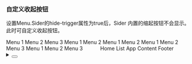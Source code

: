 ### 自定义收起按钮

设置<yc-tag>Menu.Sider</yc-tag>的<yc-tag>hide-trigger</yc-tag>属性为<yc-tag>true</yc-tag>后，<yc-tag>Sider</yc-tag> 内置的缩起按钮不会显示。此时可自定义收起按钮。

<div class="cell-demo vp-raw">
<yc-layout class="layout-demo">
<yc-layout-sider
      hide-trigger
      collapsible
      :collapsed="collapsed">
<div class="logo" />
<yc-menu
:defaultOpenKeys="['1']"
:defaultSelectedKeys="'0_3'"
:style="{ width: '100%' }"
@menuItemClick="onClickMenuItem">
<yc-menu-item
          path="0_1"
          disabled>
<IconHome />
Menu 1
</yc-menu-item>
<yc-menu-item path="0_2">
<IconCalendar />
Menu 2
</yc-menu-item>
<yc-menu-item path="0_3">
<IconCalendar />
Menu 3
</yc-menu-item>
<yc-sub-menu path="1">
<template #title>
<span><IconCalendar />Navigation 1</span>
</template>
<yc-menu-item path="1_1">Menu 1</yc-menu-item>
<yc-menu-item path="1_2">Menu 2</yc-menu-item>
<yc-sub-menu
            path="2"
            title="Navigation 2">
<yc-menu-item path="2_1">Menu 1</yc-menu-item>
<yc-menu-item path="2_2">Menu 2</yc-menu-item>
</yc-sub-menu>
<yc-sub-menu
            path="3"
            title="Navigation 3">
<yc-menu-item path="3_1">Menu 1</yc-menu-item>
<yc-menu-item path="3_2">Menu 2</yc-menu-item>
<yc-menu-item path="3_3">Menu 3</yc-menu-item>
</yc-sub-menu>
</yc-sub-menu>
<yc-sub-menu path="4">
<template #title>
<span><IconCalendar />Navigation 4</span>
</template>
<yc-menu-item path="4_1">Menu 1</yc-menu-item>
<yc-menu-item path="4_2">Menu 2</yc-menu-item>
<yc-menu-item path="4_3">Menu 3</yc-menu-item>
</yc-sub-menu>
</yc-menu>
</yc-layout-sider>
<yc-layout>
<yc-layout-header style="padding-left: 20px;">
<yc-button
shape="round"
@click="onCollapse">
<IconCaretRight v-if="collapsed" />
<IconCaretLeft v-else />
</yc-button>
</yc-layout-header>
<yc-layout style="padding: 0 24px;">
<yc-breadcrumb :style="{ margin: '16px 0' }">
<yc-breadcrumb-item>Home</yc-breadcrumb-item>
<yc-breadcrumb-item>List</yc-breadcrumb-item>
<yc-breadcrumb-item>App</yc-breadcrumb-item>
</yc-breadcrumb>
<yc-layout-content>Content</yc-layout-content>
<yc-layout-footer>Footer</yc-layout-footer>
</yc-layout>
</yc-layout>
</yc-layout>
</div>

<script setup>
import { defineComponent, ref } from 'vue';
import { Message } from 'yc-design-vue';
const collapsed = ref(false);
const onCollapse = () => {
  collapsed.value = !collapsed.value;
};
const onClickMenuItem = (key) => {
  Message.info({ content: `You select ${key}`, showIcon: true });
};
</script>

<style scoped>
.layout-demo {
  height: 500px;
  background: var(--color-fill-2);
  border: 1px solid var(--vp-color-border);
}
.layout-demo :deep(.yc-layout-sider) .logo {
  height: 32px;
  margin: 12px 8px;
  background: rgba(255, 255, 255, 0.2);
}
.layout-demo :deep(.yc-layout-sider-light) .logo {
  background: var(--color-fill-2);
}
.layout-demo :deep(.yc-layout-header) {
  height: 64px;
  line-height: 64px;
  background: var(--color-bg-3);
}
.layout-demo :deep(.yc-layout-footer) {
  height: 48px;
  color: var(--color-text-2);
  font-weight: 400;
  font-size: 14px;
  line-height: 48px;
}
.layout-demo :deep(.yc-layout-content) {
  color: var(--color-text-2);
  font-weight: 400;
  font-size: 14px;
  background: var(--color-bg-3);
}
.layout-demo :deep(.yc-layout-footer),
.layout-demo :deep(.yc-layout-content) {
  display: flex;
  flex-direction: column;
  justify-content: center;
  color: var(--color-white);
  font-size: 16px;
  font-stretch: condensed;
  text-align: center;
}
</style>

<details>
<summary>
 <button class="code-btn"  >
    <icon-code />
 </button>
</summary>

```vue
<template>
  <yc-layout class="layout-demo">
    <yc-layout-sider
      hide-trigger
      collapsible
      :collapsed="collapsed">
      <div class="logo" />
      <yc-menu
        :defaultOpenKeys="['1']"
        :defaultSelectedKeys="'0_3'"
        :style="{ width: '100%' }"
        @menuItemClick="onClickMenuItem">
        <yc-menu-item
          path="0_1"
          disabled>
          <IconHome />
          Menu 1
        </yc-menu-item>
        <yc-menu-item path="0_2">
          <IconCalendar />
          Menu 2
        </yc-menu-item>
        <yc-menu-item path="0_3">
          <IconCalendar />
          Menu 3
        </yc-menu-item>
        <yc-sub-menu path="1">
          <template #title>
            <span><IconCalendar />Navigation 1</span>
          </template>
          <yc-menu-item path="1_1">Menu 1</yc-menu-item>
          <yc-menu-item path="1_2">Menu 2</yc-menu-item>
          <yc-sub-menu
            path="2"
            title="Navigation 2">
            <yc-menu-item path="2_1">Menu 1</yc-menu-item>
            <yc-menu-item path="2_2">Menu 2</yc-menu-item>
          </yc-sub-menu>
          <yc-sub-menu
            path="3"
            title="Navigation 3">
            <yc-menu-item path="3_1">Menu 1</yc-menu-item>
            <yc-menu-item path="3_2">Menu 2</yc-menu-item>
            <yc-menu-item path="3_3">Menu 3</yc-menu-item>
          </yc-sub-menu>
        </yc-sub-menu>
        <yc-sub-menu path="4">
          <template #title>
            <span><IconCalendar />Navigation 4</span>
          </template>
          <yc-menu-item path="4_1">Menu 1</yc-menu-item>
          <yc-menu-item path="4_2">Menu 2</yc-menu-item>
          <yc-menu-item path="4_3">Menu 3</yc-menu-item>
        </yc-sub-menu>
      </yc-menu>
    </yc-layout-sider>
    <yc-layout>
      <yc-layout-header style="padding-left: 20px;">
        <yc-button
          shape="round"
          @click="onCollapse">
          <IconCaretRight v-if="collapsed" />
          <IconCaretLeft v-else />
        </yc-button>
      </yc-layout-header>
      <yc-layout style="padding: 0 24px;">
        <yc-breadcrumb :style="{ margin: '16px 0' }">
          <yc-breadcrumb-item>Home</yc-breadcrumb-item>
          <yc-breadcrumb-item>List</yc-breadcrumb-item>
          <yc-breadcrumb-item>App</yc-breadcrumb-item>
        </yc-breadcrumb>
        <yc-layout-content>Content</yc-layout-content>
        <yc-layout-footer>Footer</yc-layout-footer>
      </yc-layout>
    </yc-layout>
  </yc-layout>
</template>

<script setup>
import { defineComponent, ref } from 'vue';
import { Message } from 'yc-design-vue';
const collapsed = ref(false);
const onCollapse = () => {
  collapsed.value = !collapsed.value;
};
const onClickMenuItem = (key) => {
  Message.info({ content: `You select ${key}`, showIcon: true });
};
</script>

<style scoped>
.layout-demo {
  height: 500px;
  background: var(--color-fill-2);
  border: 1px solid var(--vp-color-border);
}
.layout-demo :deep(.yc-layout-sider) .logo {
  height: 32px;
  margin: 12px 8px;
  background: rgba(255, 255, 255, 0.2);
}
.layout-demo :deep(.yc-layout-sider-light) .logo {
  background: var(--color-fill-2);
}
.layout-demo :deep(.yc-layout-header) {
  height: 64px;
  line-height: 64px;
  background: var(--color-bg-3);
}
.layout-demo :deep(.yc-layout-footer) {
  height: 48px;
  color: var(--color-text-2);
  font-weight: 400;
  font-size: 14px;
  line-height: 48px;
}
.layout-demo :deep(.yc-layout-content) {
  color: var(--color-text-2);
  font-weight: 400;
  font-size: 14px;
  background: var(--color-bg-3);
}
.layout-demo :deep(.yc-layout-footer),
.layout-demo :deep(.yc-layout-content) {
  display: flex;
  flex-direction: column;
  justify-content: center;
  color: var(--color-white);
  font-size: 16px;
  font-stretch: condensed;
  text-align: center;
}
</style>
```

</details>
